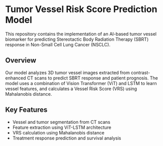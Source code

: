 # Tumor Vessel Risk Score Prediction Model

This repository contains the implementation of an AI-based tumor vessel biomarker for predicting Stereotactic Body Radiation Therapy (SBRT) response in Non-Small Cell Lung Cancer (NSCLC).

## Overview

Our model analyzes 3D tumor vessel images extracted from contrast-enhanced CT scans to predict SBRT response and patient prognosis. The model uses a combination of Vision Transformer (ViT) and LSTM to learn vessel features, and calculates a Vessel Risk Score (VRS) using Mahalanobis distance.

## Key Features
- Vessel and tumor segmentation from CT scans
- Feature extraction using ViT-LSTM architecture
- VRS calculation using Mahalanobis distance
- Treatment response prediction and survival analysis
